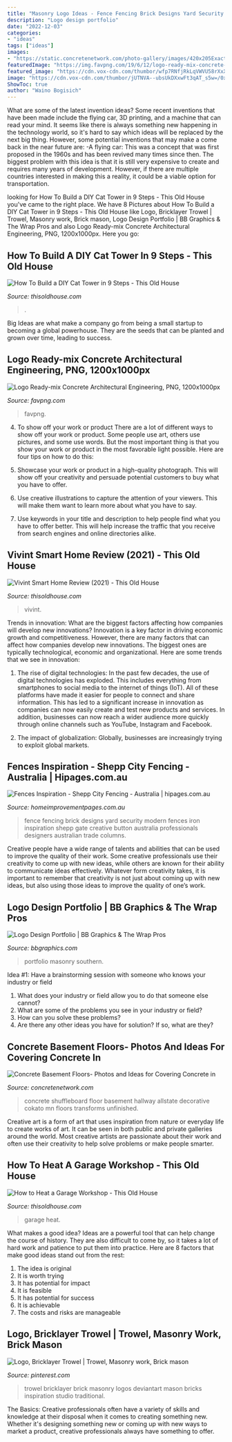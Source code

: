 ```yaml
---
title: "Masonry Logo Ideas - Fence Fencing Brick Designs Yard Security Modern Fences Iron Inspiration Shepp Gate Creative Button Australia Professionals Designers Australian Trade Columns"
description: "Logo design portfolio"
date: "2022-12-03"
categories:
- "ideas"
tags: ["ideas"]
images:
- "https://static.concretenetwork.com/photo-gallery/images/420x205Exact_0x95/floor-logos-and-more_122/shuffleboard-hallway-allstate-decorative-concrete_143.JPG"
featuredImage: "https://img.favpng.com/19/6/12/logo-ready-mix-concrete-architectural-engineering-png-favpng-ZFgCix8VSaQjy8Zfbi09b4y0v.jpg"
featured_image: "https://cdn.vox-cdn.com/thumbor/wfp7RNfjRkLqVWVU58rXxXRj3Rw=/0x430:6000x3571/fit-in/1200x630/cdn.vox-cdn.com/uploads/chorus_asset/file/20030065/AdobeStock_128289431.0.jpeg"
image: "https://cdn.vox-cdn.com/thumbor/jUTNVA--ubsUkDXxwFt3qAT_s5w=/0x38:1920x1043/fit-in/1200x630/cdn.vox-cdn.com/uploads/chorus_asset/file/19492898/garage_heat.jpg"
ShowToc: true
author: "Waino Bogisich"
---
```



What are some of the latest invention ideas?
Some recent inventions that have been made include the flying car, 3D printing, and a machine that can read your mind. It seems like there is always something new happening in the technology world, so it's hard to say which ideas will be replaced by the next big thing. However, some potential inventions that may make a come back in the near future are: 
-A flying car: This was a concept that was first proposed in the 1960s and has been revived many times since then. The biggest problem with this idea is that it is still very expensive to create and requires many years of development. However, if there are multiple countries interested in making this a reality, it could be a viable option for transportation.

	

		
looking for How To Build a DIY Cat Tower in 9 Steps - This Old House you've came to the right place. We have 8 Pictures about How To Build a DIY Cat Tower in 9 Steps - This Old House like Logo, Bricklayer Trowel | Trowel, Masonry work, Brick mason, Logo Design Portfolio | BB Graphics &amp; The Wrap Pros and also Logo Ready-mix Concrete Architectural Engineering, PNG, 1200x1000px. Here you go:
		
    
## How To Build A DIY Cat Tower In 9 Steps - This Old House

<img loading=lazy src="https://cdn.vox-cdn.com/thumbor/LYqQgYaQMZP_iykL5--ZPB_RLyw=/0x457:3740x2415/fit-in/1200x630/cdn.vox-cdn.com/uploads/chorus_asset/file/19811634/iStock-1008423562.0.jpg" onerror="this.onerror=null;this.src='https://tse4.mm.bing.net/th?id=OIP.T9XYK7_gsueUIIu0CZVhCAHaD4&amp;pid=15.1';" alt="How To Build a DIY Cat Tower in 9 Steps - This Old House">

_Source: thisoldhouse.com_

>. 

	

Big Ideas are what make a company go from being a small startup to becoming a global powerhouse. They are the seeds that can be planted and grown over time, leading to success.

    
## Logo Ready-mix Concrete Architectural Engineering, PNG, 1200x1000px

<img loading=lazy src="https://img.favpng.com/19/6/12/logo-ready-mix-concrete-architectural-engineering-png-favpng-ZFgCix8VSaQjy8Zfbi09b4y0v.jpg" onerror="this.onerror=null;this.src='https://tse4.mm.bing.net/th?id=OIP.Dtb4VD11o1MPP8LJGdjwyAHaGK&amp;pid=15.1';" alt="Logo Ready-mix Concrete Architectural Engineering, PNG, 1200x1000px">

_Source: favpng.com_

>favpng. 

	

4. To show off your work or product
There are a lot of different ways to show off your work or product. Some people use art, others use pictures, and some use words. But the most important thing is that you show your work or product in the most favorable light possible. Here are four tips on how to do this:
1. Showcase your work or product in a high-quality photograph. This will show off your creativity and persuade potential customers to buy what you have to offer.

2. Use creative illustrations to capture the attention of your viewers. This will make them want to learn more about what you have to say.

3. Use keywords in your title and description to help people find what you have to offer better. This will help increase the traffic that you receive from search engines and online directories alike.


    
## Vivint Smart Home Review (2021) - This Old House

<img loading=lazy src="https://cdn.vox-cdn.com/thumbor/wfp7RNfjRkLqVWVU58rXxXRj3Rw=/0x430:6000x3571/fit-in/1200x630/cdn.vox-cdn.com/uploads/chorus_asset/file/20030065/AdobeStock_128289431.0.jpeg" onerror="this.onerror=null;this.src='https://tse4.mm.bing.net/th?id=OIP.cIaSafR6bKrb9PrBY18JhwHaD4&amp;pid=15.1';" alt="Vivint Smart Home Review (2021) - This Old House">

_Source: thisoldhouse.com_

>vivint. 

	

Trends in innovation: What are the biggest factors affecting how companies will develop new innovations?
Innovation is a key factor in driving economic growth and competitiveness. However, there are many factors that can affect how companies develop new innovations. The biggest ones are typically technological, economic and organizational. Here are some trends that we see in innovation:
1. The rise of digital technologies: In the past few decades, the use of digital technologies has exploded. This includes everything from smartphones to social media to the internet of things (IoT). All of these platforms have made it easier for people to connect and share information. This has led to a significant increase in innovation as companies can now easily create and test new products and services. In addition, businesses can now reach a wider audience more quickly through online channels such as YouTube, Instagram and Facebook.

2. The impact of globalization: Globally, businesses are increasingly trying to exploit global markets.

    
## Fences Inspiration - Shepp City Fencing - Australia | Hipages.com.au

<img loading=lazy src="https://mediacache.homeimprovementpages.com.au/creative/galleries/460001_465000/462072/original_images/280948.jpg" onerror="this.onerror=null;this.src='https://tse1.mm.bing.net/th?id=OIP.TJInPfMBZn3kd4NiSDfsbwHaE8&amp;pid=15.1';" alt="Fences Inspiration - Shepp City Fencing - Australia | hipages.com.au">

_Source: homeimprovementpages.com.au_

>fence fencing brick designs yard security modern fences iron inspiration shepp gate creative button australia professionals designers australian trade columns. 

	

Creative people have a wide range of talents and abilities that can be used to improve the quality of their work. Some creative professionals use their creativity to come up with new ideas, while others are known for their ability to communicate ideas effectively. Whatever form creativity takes, it is important to remember that creativity is not just about coming up with new ideas, but also using those ideas to improve the quality of one’s work.

    
## Logo Design Portfolio | BB Graphics &amp; The Wrap Pros

<img loading=lazy src="http://www.bbgraphics.com/wp-content/uploads/2015/10/SouthernMasonry-LogoDesign.jpg" onerror="this.onerror=null;this.src='https://tse3.mm.bing.net/th?id=OIP.O4aBodRLSRo2bMELqR4UUgHaF7&amp;pid=15.1';" alt="Logo Design Portfolio | BB Graphics &amp; The Wrap Pros">

_Source: bbgraphics.com_

>portfolio masonry southern. 

	

Idea #1: Have a brainstorming session with someone who knows your industry or field
1. What does your industry or field allow you to do that someone else cannot? 
2. What are some of the problems you see in your industry or field? 
3. How can you solve these problems? 
4. Are there any other ideas you have for solution? If so, what are they?

    
## Concrete Basement Floors- Photos And Ideas For Covering Concrete In

<img loading=lazy src="https://static.concretenetwork.com/photo-gallery/images/420x205Exact_0x95/floor-logos-and-more_122/shuffleboard-hallway-allstate-decorative-concrete_143.JPG" onerror="this.onerror=null;this.src='https://tse3.mm.bing.net/th?id=OIP.wx91kZ60tUALF9dDChuNkQAAAA&amp;pid=15.1';" alt="Concrete Basement Floors- Photos and Ideas for Covering Concrete in">

_Source: concretenetwork.com_

>concrete shuffleboard floor basement hallway allstate decorative cokato mn floors transforms unfinished. 

	

Creative art is a form of art that uses inspiration from nature or everyday life to create works of art. It can be seen in both public and private galleries around the world. Most creative artists are passionate about their work and often use their creativity to help solve problems or make people smarter.

    
## How To Heat A Garage Workshop - This Old House

<img loading=lazy src="https://cdn.vox-cdn.com/thumbor/jUTNVA--ubsUkDXxwFt3qAT_s5w=/0x38:1920x1043/fit-in/1200x630/cdn.vox-cdn.com/uploads/chorus_asset/file/19492898/garage_heat.jpg" onerror="this.onerror=null;this.src='https://tse2.mm.bing.net/th?id=OIP.Em_c_ktSwF6hITQ1I1xqMQHaD4&amp;pid=15.1';" alt="How to Heat a Garage Workshop - This Old House">

_Source: thisoldhouse.com_

>garage heat. 

	

What makes a good idea?
Ideas are a powerful tool that can help change the course of history. They are also difficult to come by, so it takes a lot of hard work and patience to put them into practice. Here are 8 factors that make good ideas stand out from the rest: 
1. The idea is original 
2. It is worth trying 
3. It has potential for impact 
4. It is feasible 
5. It has potential for success 
6. It is achievable 
7. The costs and risks are manageable 

    
## Logo, Bricklayer Trowel | Trowel, Masonry Work, Brick Mason

<img loading=lazy src="https://i.pinimg.com/736x/a0/70/bb/a070bbd9735f2cdbc4b6acc37e9d006a--logo-ideas-logo-inspiration.jpg" onerror="this.onerror=null;this.src='https://tse3.mm.bing.net/th?id=OIP.YdRrg_-drrjAllK6j7JE1wHaD7&amp;pid=15.1';" alt="Logo, Bricklayer Trowel | Trowel, Masonry work, Brick mason">

_Source: pinterest.com_

>trowel bricklayer brick masonry logos deviantart mason bricks inspiration studio traditional. 

	

The Basics:
Creative professionals often have a variety of skills and knowledge at their disposal when it comes to creating something new. Whether it's designing something new or coming up with new ways to market a product, creative professionals always have something to offer.

